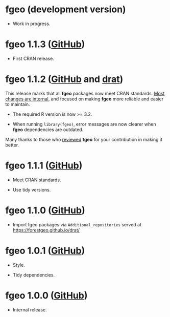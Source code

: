 # fgeo (development version)

* Work in progress.

# fgeo 1.1.3 ([GitHub](https://github.com/forestgeo/fgeo/releases))

* First CRAN release.

# fgeo 1.1.2 ([GitHub](https://github.com/forestgeo/fgeo/releases) and [drat](https://forestgeo.github.io/drat/))

This release marks that all __fgeo__ packages now meet CRAN standards. [Most changes are internal](../CHANGELOG.html), and focused on making __fgeo__ more reliable and easier to maintain.

* The required R version is now >= 3.2.

* When running `library(fgeo)`, error messages are now clearer when __fgeo__ dependencies are outdated.

Many thanks to those who [reviewed](https://forestgeo.github.io/fgeo/authors.html) __fgeo__ for your contribution in making it better.

# fgeo 1.1.1 ([GitHub](https://github.com/forestgeo/fgeo/releases))

* Meet CRAN standards.

* Use tidy versions.

# fgeo 1.1.0 ([GitHub](https://github.com/forestgeo/fgeo/releases))

* Import fgeo packages via `Additional_repositories` served at <https://forestgeo.github.io/drat/>

# fgeo 1.0.1 ([GitHub](https://github.com/forestgeo/fgeo/releases))

* Style.

* Tidy dependencies.

# fgeo 1.0.0 ([GitHub](https://github.com/forestgeo/fgeo/releases))

* Internal release.
